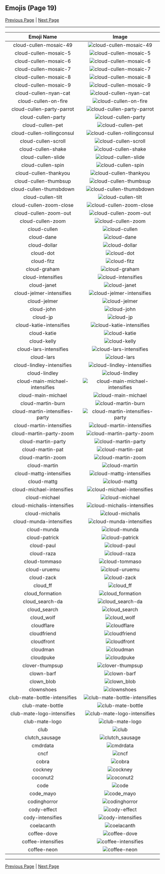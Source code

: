 
## Emojis (Page 19)

[Previous Page](/docs/hashicorp/page-c-0018.md)
  | [Next Page](/docs/hashicorp/page-c-0020.md)

<hr />

|Emoji Name|Image|
| :-: | :-: |
|cloud-cullen-mosaic-49| ![cloud-cullen-mosaic-49](/emojis/hashicorp/cloud-cullen-mosaic-49.png)|
|cloud-cullen-mosaic-5| ![cloud-cullen-mosaic-5](/emojis/hashicorp/cloud-cullen-mosaic-5.png)|
|cloud-cullen-mosaic-6| ![cloud-cullen-mosaic-6](/emojis/hashicorp/cloud-cullen-mosaic-6.png)|
|cloud-cullen-mosaic-7| ![cloud-cullen-mosaic-7](/emojis/hashicorp/cloud-cullen-mosaic-7.png)|
|cloud-cullen-mosaic-8| ![cloud-cullen-mosaic-8](/emojis/hashicorp/cloud-cullen-mosaic-8.png)|
|cloud-cullen-mosaic-9| ![cloud-cullen-mosaic-9](/emojis/hashicorp/cloud-cullen-mosaic-9.png)|
|cloud-cullen-nyan-cat| ![cloud-cullen-nyan-cat](/emojis/hashicorp/cloud-cullen-nyan-cat.gif)|
|cloud-cullen-on-fire| ![cloud-cullen-on-fire](/emojis/hashicorp/cloud-cullen-on-fire.gif)|
|cloud-cullen-party-parrot| ![cloud-cullen-party-parrot](/emojis/hashicorp/cloud-cullen-party-parrot.gif)|
|cloud-cullen-party| ![cloud-cullen-party](/emojis/hashicorp/cloud-cullen-party.gif)|
|cloud-cullen-pet| ![cloud-cullen-pet](/emojis/hashicorp/cloud-cullen-pet.gif)|
|cloud-cullen-rollingconsul| ![cloud-cullen-rollingconsul](/emojis/hashicorp/cloud-cullen-rollingconsul.gif)|
|cloud-cullen-scroll| ![cloud-cullen-scroll](/emojis/hashicorp/cloud-cullen-scroll.gif)|
|cloud-cullen-shake| ![cloud-cullen-shake](/emojis/hashicorp/cloud-cullen-shake.gif)|
|cloud-cullen-slide| ![cloud-cullen-slide](/emojis/hashicorp/cloud-cullen-slide.gif)|
|cloud-cullen-spin| ![cloud-cullen-spin](/emojis/hashicorp/cloud-cullen-spin.gif)|
|cloud-cullen-thankyou| ![cloud-cullen-thankyou](/emojis/hashicorp/cloud-cullen-thankyou.png)|
|cloud-cullen-thumbsup| ![cloud-cullen-thumbsup](/emojis/hashicorp/cloud-cullen-thumbsup.png)|
|cloud-cullen-thumsbdown| ![cloud-cullen-thumsbdown](/emojis/hashicorp/cloud-cullen-thumsbdown.png)|
|cloud-cullen-tilt| ![cloud-cullen-tilt](/emojis/hashicorp/cloud-cullen-tilt.gif)|
|cloud-cullen-zoom-close| ![cloud-cullen-zoom-close](/emojis/hashicorp/cloud-cullen-zoom-close.gif)|
|cloud-cullen-zoom-out| ![cloud-cullen-zoom-out](/emojis/hashicorp/cloud-cullen-zoom-out.gif)|
|cloud-cullen-zoom| ![cloud-cullen-zoom](/emojis/hashicorp/cloud-cullen-zoom.gif)|
|cloud-cullen| ![cloud-cullen](/emojis/hashicorp/cloud-cullen.png)|
|cloud-dane| ![cloud-dane](/emojis/hashicorp/cloud-dane.png)|
|cloud-dollar| ![cloud-dollar](/emojis/hashicorp/cloud-dollar.png)|
|cloud-dot| ![cloud-dot](/emojis/hashicorp/cloud-dot.png)|
|cloud-fitz| ![cloud-fitz](/emojis/hashicorp/cloud-fitz.png)|
|cloud-graham| ![cloud-graham](/emojis/hashicorp/cloud-graham.jpg)|
|cloud-intensifies| ![cloud-intensifies](/emojis/hashicorp/cloud-intensifies.gif)|
|cloud-janet| ![cloud-janet](/emojis/hashicorp/cloud-janet.jpg)|
|cloud-jelmer-intensifies| ![cloud-jelmer-intensifies](/emojis/hashicorp/cloud-jelmer-intensifies.gif)|
|cloud-jelmer| ![cloud-jelmer](/emojis/hashicorp/cloud-jelmer.png)|
|cloud-john| ![cloud-john](/emojis/hashicorp/cloud-john.jpg)|
|cloud-jp| ![cloud-jp](/emojis/hashicorp/cloud-jp.png)|
|cloud-katie-intensifies| ![cloud-katie-intensifies](/emojis/hashicorp/cloud-katie-intensifies.gif)|
|cloud-katie| ![cloud-katie](/emojis/hashicorp/cloud-katie.png)|
|cloud-kelly| ![cloud-kelly](/emojis/hashicorp/cloud-kelly.jpg)|
|cloud-lars-intensifies| ![cloud-lars-intensifies](/emojis/hashicorp/cloud-lars-intensifies.gif)|
|cloud-lars| ![cloud-lars](/emojis/hashicorp/cloud-lars.jpg)|
|cloud-lindley-intensifies| ![cloud-lindley-intensifies](/emojis/hashicorp/cloud-lindley-intensifies.gif)|
|cloud-lindley| ![cloud-lindley](/emojis/hashicorp/cloud-lindley.jpg)|
|cloud-main-michael-intensifies| ![cloud-main-michael-intensifies](/emojis/hashicorp/cloud-main-michael-intensifies.gif)|
|cloud-main-michael| ![cloud-main-michael](/emojis/hashicorp/cloud-main-michael.png)|
|cloud-martin-burn| ![cloud-martin-burn](/emojis/hashicorp/cloud-martin-burn.gif)|
|cloud-martin-intensifies-party| ![cloud-martin-intensifies-party](/emojis/hashicorp/cloud-martin-intensifies-party.gif)|
|cloud-martin-intensifies| ![cloud-martin-intensifies](/emojis/hashicorp/cloud-martin-intensifies.gif)|
|cloud-martin-party-zoom| ![cloud-martin-party-zoom](/emojis/hashicorp/cloud-martin-party-zoom.gif)|
|cloud-martin-party| ![cloud-martin-party](/emojis/hashicorp/cloud-martin-party.gif)|
|cloud-martin-pat| ![cloud-martin-pat](/emojis/hashicorp/cloud-martin-pat.gif)|
|cloud-martin-zoom| ![cloud-martin-zoom](/emojis/hashicorp/cloud-martin-zoom.gif)|
|cloud-martin| ![cloud-martin](/emojis/hashicorp/cloud-martin.png)|
|cloud-mattg-intensifies| ![cloud-mattg-intensifies](/emojis/hashicorp/cloud-mattg-intensifies.gif)|
|cloud-mattg| ![cloud-mattg](/emojis/hashicorp/cloud-mattg.png)|
|cloud-michael-intensifies| ![cloud-michael-intensifies](/emojis/hashicorp/cloud-michael-intensifies.gif)|
|cloud-michael| ![cloud-michael](/emojis/hashicorp/cloud-michael.jpg)|
|cloud-michalis-intensifies| ![cloud-michalis-intensifies](/emojis/hashicorp/cloud-michalis-intensifies.gif)|
|cloud-michalis| ![cloud-michalis](/emojis/hashicorp/cloud-michalis.png)|
|cloud-munda-intensifies| ![cloud-munda-intensifies](/emojis/hashicorp/cloud-munda-intensifies.gif)|
|cloud-munda| ![cloud-munda](/emojis/hashicorp/cloud-munda.jpg)|
|cloud-patrick| ![cloud-patrick](/emojis/hashicorp/cloud-patrick.png)|
|cloud-paul| ![cloud-paul](/emojis/hashicorp/cloud-paul.png)|
|cloud-raza| ![cloud-raza](/emojis/hashicorp/cloud-raza.png)|
|cloud-tommaso| ![cloud-tommaso](/emojis/hashicorp/cloud-tommaso.png)|
|cloud-uruemu| ![cloud-uruemu](/emojis/hashicorp/cloud-uruemu.jpg)|
|cloud-zack| ![cloud-zack](/emojis/hashicorp/cloud-zack.png)|
|cloud_ff| ![cloud_ff](/emojis/hashicorp/cloud_ff.gif)|
|cloud_formation| ![cloud_formation](/emojis/hashicorp/cloud_formation.png)|
|cloud_search-da| ![cloud_search-da](/emojis/hashicorp/cloud_search-da.png)|
|cloud_search| ![cloud_search](/emojis/hashicorp/cloud_search.png)|
|cloud_wolf| ![cloud_wolf](/emojis/hashicorp/cloud_wolf.png)|
|cloudflare| ![cloudflare](/emojis/hashicorp/cloudflare.png)|
|cloudfriend| ![cloudfriend](/emojis/hashicorp/cloudfriend.png)|
|cloudfront| ![cloudfront](/emojis/hashicorp/cloudfront.png)|
|cloudman| ![cloudman](/emojis/hashicorp/cloudman.png)|
|cloudpuke| ![cloudpuke](/emojis/hashicorp/cloudpuke.png)|
|clover-thumpsup| ![clover-thumpsup](/emojis/hashicorp/clover-thumpsup.gif)|
|clown-barf| ![clown-barf](/emojis/hashicorp/clown-barf.png)|
|clown_blob| ![clown_blob](/emojis/hashicorp/clown_blob.png)|
|clownshoes| ![clownshoes](/emojis/hashicorp/clownshoes.jpg)|
|club-mate-bottle-intensifies| ![club-mate-bottle-intensifies](/emojis/hashicorp/club-mate-bottle-intensifies.gif)|
|club-mate-bottle| ![club-mate-bottle](/emojis/hashicorp/club-mate-bottle.png)|
|club-mate-logo-intensifies| ![club-mate-logo-intensifies](/emojis/hashicorp/club-mate-logo-intensifies.gif)|
|club-mate-logo| ![club-mate-logo](/emojis/hashicorp/club-mate-logo.png)|
|club| ![club](/emojis/hashicorp/club.png)|
|clutch_sausage| ![clutch_sausage](/emojis/hashicorp/clutch_sausage.png)|
|cmdrdata| ![cmdrdata](/emojis/hashicorp/cmdrdata.png)|
|cncf| ![cncf](/emojis/hashicorp/cncf.png)|
|cobra| ![cobra](/emojis/hashicorp/cobra.png)|
|cockney| ![cockney](/emojis/hashicorp/cockney.png)|
|coconut2| ![coconut2](/emojis/hashicorp/coconut2.png)|
|code| ![code](/emojis/hashicorp/code.png)|
|code_mayo| ![code_mayo](/emojis/hashicorp/code_mayo.gif)|
|codinghorror| ![codinghorror](/emojis/hashicorp/codinghorror.png)|
|cody-effect| ![cody-effect](/emojis/hashicorp/cody-effect.jpg)|
|cody-intensifies| ![cody-intensifies](/emojis/hashicorp/cody-intensifies.gif)|
|coelacanth| ![coelacanth](/emojis/hashicorp/coelacanth.png)|
|coffee-dove| ![coffee-dove](/emojis/hashicorp/coffee-dove.png)|
|coffee-intensifies| ![coffee-intensifies](/emojis/hashicorp/coffee-intensifies.gif)|
|coffee-neon| ![coffee-neon](/emojis/hashicorp/coffee-neon.png)|

<hr/>

[Previous Page](/docs/hashicorp/page-c-0018.md)
  | [Next Page](/docs/hashicorp/page-c-0020.md)
